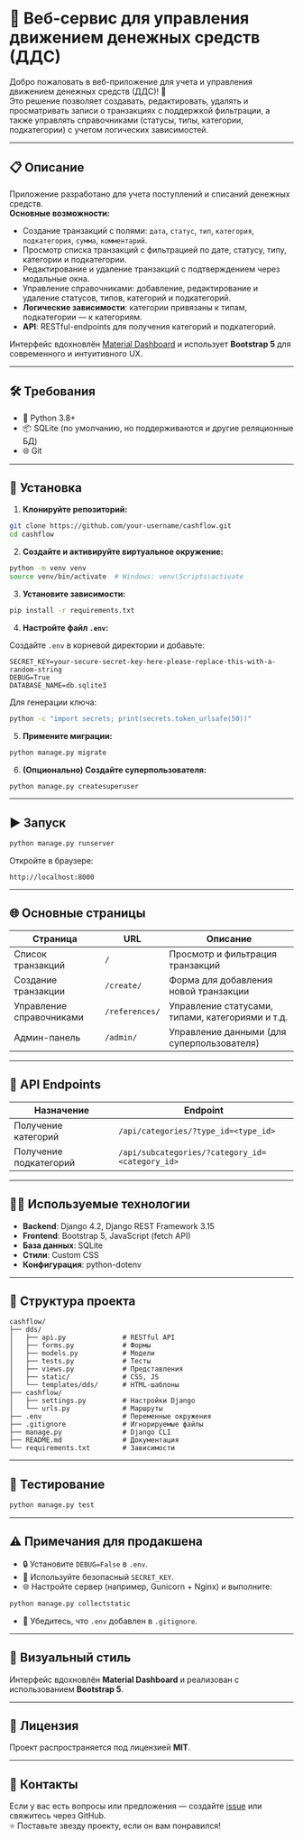 # 💸 Веб-сервис для управления движением денежных средств (ДДС)

Добро пожаловать в веб-приложение для учета и управления движением денежных средств (ДДС)! 🚀  
Это решение позволяет создавать, редактировать, удалять и просматривать записи о транзакциях с поддержкой фильтрации, а также управлять справочниками (статусы, типы, категории, подкатегории) с учетом логических зависимостей.

---

## 📋 Описание

Приложение разработано для учета поступлений и списаний денежных средств.  
**Основные возможности:**

- Создание транзакций с полями: `дата`, `статус`, `тип`, `категория`, `подкатегория`, `сумма`, `комментарий`.
- Просмотр списка транзакций с фильтрацией по дате, статусу, типу, категории и подкатегории.
- Редактирование и удаление транзакций с подтверждением через модальные окна.
- Управление справочниками: добавление, редактирование и удаление статусов, типов, категорий и подкатегорий.
- **Логические зависимости**: категории привязаны к типам, подкатегории — к категориям.
- **API**: RESTful-endpoints для получения категорий и подкатегорий.

Интерфейс вдохновлён [Material Dashboard](https://www.creative-tim.com/product/material-dashboard) и использует **Bootstrap 5** для современного и интуитивного UX.

---

## 🛠 Требования

- 🐍 Python 3.8+
- 📦 SQLite (по умолчанию, но поддерживаются и другие реляционные БД)
- 🌐 Git

---

## 🚀 Установка

1. **Клонируйте репозиторий:**

```bash
git clone https://github.com/your-username/cashflow.git
cd cashflow
```

2. **Создайте и активируйте виртуальное окружение:**

```bash
python -m venv venv
source venv/bin/activate  # Windows: venv\Scripts\activate
```

3. **Установите зависимости:**

```bash
pip install -r requirements.txt
```

4. **Настройте файл `.env`:**

Создайте `.env` в корневой директории и добавьте:

```env
SECRET_KEY=your-secure-secret-key-here-please-replace-this-with-a-random-string
DEBUG=True
DATABASE_NAME=db.sqlite3
```

Для генерации ключа:

```bash
python -c "import secrets; print(secrets.token_urlsafe(50))"
```

5. **Примените миграции:**

```bash
python manage.py migrate
```

6. **(Опционально) Создайте суперпользователя:**

```bash
python manage.py createsuperuser
```

---

## ▶️ Запуск

```bash
python manage.py runserver
```

Откройте в браузере:

```
http://localhost:8000
```

---

## 🌐 Основные страницы

| Страница                | URL                        | Описание                                         |
|------------------------|----------------------------|--------------------------------------------------|
| Список транзакций      | `/`                        | Просмотр и фильтрация транзакций                 |
| Создание транзакции    | `/create/`                 | Форма для добавления новой транзакции           |
| Управление справочниками | `/references/`           | Управление статусами, типами, категориями и т.д. |
| Админ-панель           | `/admin/`                  | Управление данными (для суперпользователя)       |

---

## 📡 API Endpoints

| Назначение         | Endpoint                                         |
|--------------------|--------------------------------------------------|
| Получение категорий     | `/api/categories/?type_id=<type_id>`         |
| Получение подкатегорий | `/api/subcategories/?category_id=<category_id>` |

---

## 🧑‍💻 Используемые технологии

- **Backend**: Django 4.2, Django REST Framework 3.15  
- **Frontend**: Bootstrap 5, JavaScript (fetch API)  
- **База данных**: SQLite  
- **Стили**: Custom CSS  
- **Конфигурация**: python-dotenv

---

## 📁 Структура проекта

```
cashflow/
├── dds/
│   ├── api.py              # RESTful API
│   ├── forms.py            # Формы
│   ├── models.py           # Модели
│   ├── tests.py            # Тесты
│   ├── views.py            # Представления
│   ├── static/             # CSS, JS
│   └── templates/dds/      # HTML-шаблоны
├── cashflow/
│   ├── settings.py         # Настройки Django
│   └── urls.py             # Маршруты
├── .env                    # Переменные окружения
├── .gitignore              # Игнорируемые файлы
├── manage.py               # Django CLI
├── README.md               # Документация
└── requirements.txt        # Зависимости
```

---

## 🧪 Тестирование

```bash
python manage.py test
```

---

## ⚠️ Примечания для продакшена

- 🔒 Установите `DEBUG=False` в `.env`.
- 🔑 Используйте безопасный `SECRET_KEY`.
- 🌐 Настройте сервер (например, Gunicorn + Nginx) и выполните:

```bash
python manage.py collectstatic
```

- 🚫 Убедитесь, что `.env` добавлен в `.gitignore`.

---

## 🎨 Визуальный стиль

Интерфейс вдохновлён **Material Dashboard** и реализован с использованием **Bootstrap 5**.

---

## 📜 Лицензия

Проект распространяется под лицензией **MIT**.

---

## 🤝 Контакты

Если у вас есть вопросы или предложения — создайте [issue](https://github.com/your-username/cashflow/issues) или свяжитесь через GitHub.  
⭐ Поставьте звезду проекту, если он вам понравился!